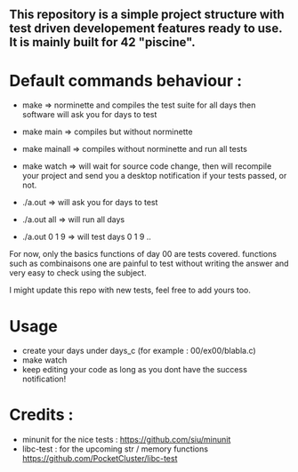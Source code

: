 ## This repository is a simple project structure with test driven developement features ready to use. It is mainly built for 42 "piscine".


# Default commands behaviour : 

 - make   => norminette and compiles the test suite for all days then software will ask you for days to test 
 - make main   => compiles but without norminette
 - make mainall => compiles without norminette and run all tests
 - make watch => will wait for source code change, then will recompile your project and send you a desktop notification if your tests passed, or not.


 - ./a.out => will ask you for days to test 
 - ./a.out all => will run all days 
 - ./a.out 0 1 9 => will test days 0 1 9 ..

For now, only the basics functions of day 00 are tests covered. functions such as combinaisons one are painful to test without writing the answer and very easy to check using the subject. 

I might update this repo with new tests, feel free to add yours too.

# Usage 

 - create your days under days_c (for example : 00/ex00/blabla.c)
 - make watch
 - keep editing your code as long as you dont have the success notification!

# Credits : 
 - minunit for the nice tests : https://github.com/siu/minunit
 - libc-test : for the upcoming str / memory functions https://github.com/PocketCluster/libc-test
